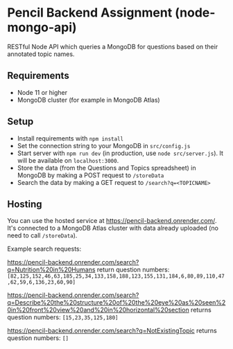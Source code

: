 # Pencil Backend Assignment (node-mongo-api)
RESTful Node API which queries a MongoDB for questions based on their annotated topic names.

## Requirements
- Node 11 or higher
- MongoDB cluster (for example in MongoDB Atlas)

## Setup
- Install requirements with `npm install`
- Set the connection string to your MongoDB in `src/config.js`
- Start server with `npm run dev` (in production, use `node src/server.js`). It will be available on `localhost:3000`.
- Store the data (from the Questions and Topics spreadsheet) in MongoDB by making a POST request to `/storeData`
- Search the data by making a GET request to `/search?q=<TOPICNAME>`

## Hosting
You can use the hosted service at https://pencil-backend.onrender.com/.
It's connected to a MongoDB Atlas cluster with data already uploaded (no need to call `/storeData`).

Example search requests:

https://pencil-backend.onrender.com/search?q=Nutrition%20in%20Humans return question numbers: `[82,125,152,46,63,185,25,34,133,158,188,123,155,131,184,6,80,89,110,47,62,59,6,136,23,60,90]`

https://pencil-backend.onrender.com/search?q=Describe%20the%20structure%20of%20the%20eye%20as%20seen%20in%20front%20view%20and%20in%20horizontal%20section returns question numbers: `[15,23,35,125,180]`

https://pencil-backend.onrender.com/search?q=NotExistingTopic returns question numbers: `[]`
